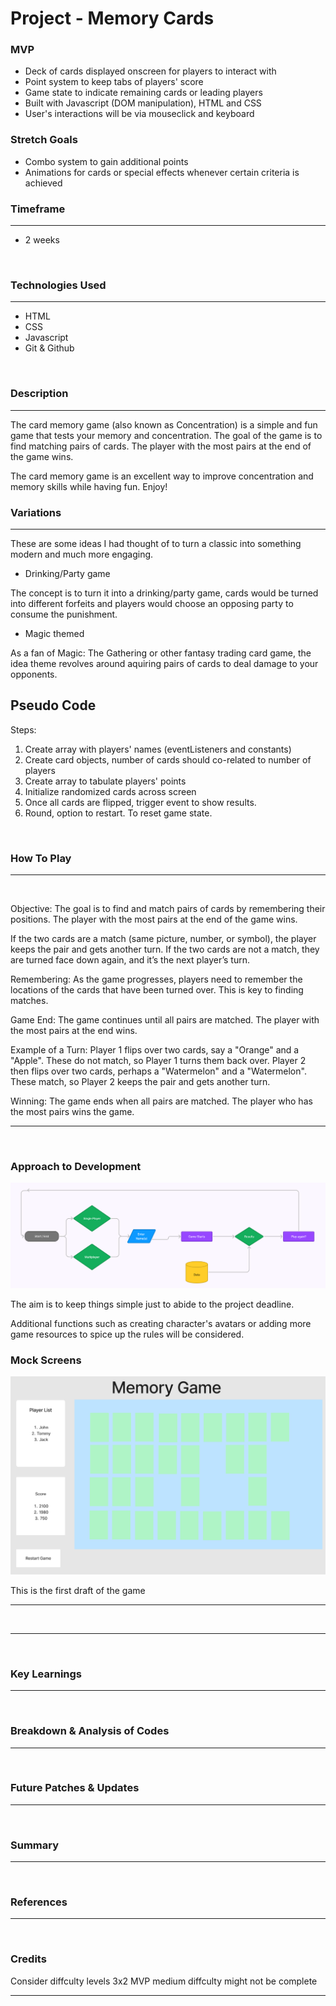 # Project - Memory Cards

### MVP 

- Deck of cards displayed onscreen for players to interact with
- Point system to keep tabs of players' score
- Game state to indicate remaining cards or leading players 
- Built with Javascript (DOM manipulation), HTML and CSS
- User's interactions will be via mouseclick and keyboard<br> 

### Stretch Goals

 
- Combo system to gain additional points
- Animations for cards or special effects whenever certain criteria is achieved <br> 
 


### Timeframe
---
- 2 weeks 
<br> 

### Technologies Used
---
- HTML
- CSS
- Javascript 
- Git & Github
<br> 

### Description 

---
The card memory game (also known as Concentration) is a simple and fun game that tests your memory and concentration. The goal of the game is to find matching pairs of cards. The player with the most pairs at the end of the game wins.

The card memory game is an excellent way to improve concentration and memory skills while having fun. Enjoy!

### Variations
---
These are some ideas I had thought of to turn a classic into something modern and much more engaging. 

- Drinking/Party game
 
 The concept is to turn it into a drinking/party game, cards would be turned into different forfeits and players would choose an opposing party to consume the punishment. 

- Magic themed

As a fan of Magic: The Gathering or other fantasy trading card game, the idea theme revolves around aquiring pairs of cards to deal damage to your opponents. 
<br>

Pseudo Code
---

Steps:

1. Create array with players' names (eventListeners and constants)
2. Create card objects, number of cards should co-related to number of players
3. Create array to tabulate players' points
4. Initialize randomized cards across screen
5. Once all cards are flipped, trigger event to show results.
6. Round, option to restart. To reset game state. 


<br>

### How To Play
---
<br>

Objective:
The goal is to find and match pairs of cards by remembering their positions. The player with the most pairs at the end of the game wins.

If the two cards are a match (same picture, number, or symbol), the player keeps the pair and gets another turn.
If the two cards are not a match, they are turned face down again, and it’s the next player’s turn. <br>

Remembering: As the game progresses, players need to remember the locations of the cards that have been turned over. This is key to finding matches.

Game End: The game continues until all pairs are matched. The player with the most pairs at the end wins.

Example of a Turn:
Player 1 flips over two cards, say a "Orange" and a "Apple". These do not match, so Player 1 turns them back over.
Player 2 then flips over two cards, perhaps a "Watermelon" and a "Watermelon". These match, so Player 2 keeps the pair and gets another turn. <br>

Winning:
The game ends when all pairs are matched.
The player who has the most pairs wins the game.

---
<br>

### Approach to Development


![Flow Chart](https://github.com/holasholasholas/ProjectOne/blob/main/ProjectOne/Program-flow.png?raw=true)

The aim is to keep things simple just to abide to the project deadline.


Additional functions such as creating character's avatars or adding more game resources to spice up the rules will be considered.  

### Mock Screens

![Game Screen](https://github.com/holasholasholas/ProjectOne/blob/main/ProjectOne/mock-game-page.png?raw=true)

This is the first draft of the game


---
<br>

---
<br>

### Key Learnings 
---
<br>

### Breakdown & Analysis of Codes 
---
<br>

### Future Patches & Updates
---
<br>

### Summary 
---
<br>

### References 
---
<br>

### Credits 

Consider diffculty levels 
3x2 MVP 
medium diffculty might not be complete


---
<br>